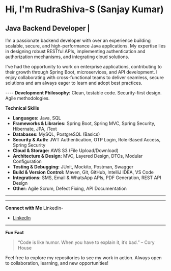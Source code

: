
#  Hi, I'm RudraShiva-S (Sanjay Kumar)

##  Java Backend Developer | 

 I’m a passionate backend developer with over an experience building scalable, secure, and high-performance Java applications. My expertise lies in designing robust RESTful APIs, implementing authentication and authorization mechanisms, and integrating cloud solutions.
 
 I've had the opportunity to work on enterprise applications, contributing to their growth through Spring Boot, microservices, and API development. I enjoy collaborating with cross-functional teams to deliver seamless, secure solutions and am always eager to learn and adopt best practices.

---- **Development Philosophy:** Clean, testable code. Security-first design. Agile methodologies.

 **Technical Skills**

- **Languages:** Java, SQL
- **Frameworks & Libraries:** Spring Boot, Spring MVC, Spring Security, Hibernate, JPA, iText
- **Databases:** MySQL, PostgreSQL (Basics)
- **Security & Auth:** JWT Authentication, OTP Login, Role-Based Access, Spring Security
- **Cloud & Storage:** AWS S3 (File Upload/Download)
- **Architecture & Design:** MVC, Layered Design, DTOs, Modular Configuration
- **Testing & Debugging:** JUnit, Mockito, Postman, Swagger
- **Build & Version Control:** Maven, Git, GitHub, IntelliJ IDEA, VS Code
- **Integrations:** SMS, Email & WhatsApp APIs, PDF Generation, REST API Design
- **Other:** Agile Scrum, Defect Fixing, API Documentation

---


---
  **Connect with Me**
LinkedIn-
- [LinkedIn](https://www.linkedin.com/in/sanjay-chaudhary-a8544a9b/)

---

  **Fun Fact**

> “Code is like humor. When you have to explain it, it’s bad.” – Cory House


Feel free to explore my repositories to see my work in action. Always open to collaboration, learning, and new opportunities!
